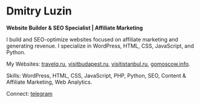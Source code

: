 # Dmitry Luzin

**Website Builder & SEO Specialist | Affiliate Marketing**

I build and SEO-optimize websites focused on affiliate marketing and generating revenue. I specialize in WordPress, HTML, CSS, JavaScript, and Python.

My Websites: [travelq.ru](https://travelq.ru), [visitbudapest.ru](https://visitbudapest.ru), [visitistanbul.ru](https://visitistanbul.ru), [gomoscow.info](https://gomoscow.info).

Skills: WordPress, HTML, CSS, JavaScript, PHP, Python, SEO, Content & Affiliate Marketing, Web Analytics.

Connect: [telegram](https://t.me/dnluzin)
